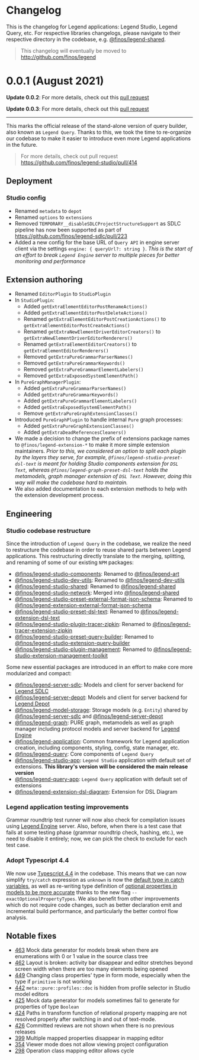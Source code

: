 # Changelog

This is the changelog for Legend applications: Legend Studio, Legend Query, etc. For respective libraries changelogs, please navigate to their respective directory in the codebase, e.g. [@finos/legend-shared](https://github.com/finos/legend-studio/tree/master/packages/legend-shared).

> This changelog will eventually be moved to http://github.com/finos/legend

# 0.0.1 (August 2021)

**Update 0.0.2**: For more details, check out this [pull request](https://github.com/finos/legend-studio/pull/433)

**Update 0.0.3**: For more details, check out this [pull request](https://github.com/finos/legend-studio/pull/438)

---

This marks the official release of the stand-alone version of query builder, also known as `Legend Query`. Thanks to this, we took the time to re-organize our codebase to make it easier to introduce even more Legend applications in the future.

> For more details, check out pull request https://github.com/finos/legend-studio/pull/414

## Deployment

### Studio config

- Renamed `metadata` to `depot`
- Renamed `options` to `extensions`
- Removed `TEMPORARY__disableSDLCProjectStructureSupport` as SDLC pipeline has now been supported as part of https://github.com/finos/legend-sdlc/pull/223
- Added a new config for the base URL of `Query API` in engine server client via the settings `engine: { queryUrl?: string }`. _This is the start of an effort to break `Legend Engine` server to multiple pieces for better monitoring and performance_

## Extension authoring

- Renamed `EditorPlugin` to `StudioPlugin`
- In `StudioPlugin`:
  - Added `getExtraElementEditorPostRenameActions()`
  - Added `getExtraElementEditorPostDeleteActions()`
  - Renamed `getExtraElementEditorPostCreationActions()` to `getExtraElementEditorPostCreateActions()`
  - Renamed `getExtraNewElementDriverEditorCreators()` to `getExtraNewElementDriverEditorRenderers()`
  - Renamed `getExtraElementEditorCreators()` to `getExtraElementEditorRenderers()`
  - Removed `getExtraPureGrammarParserNames()`
  - Removed `getExtraPureGrammarKeywords()`
  - Removed `getExtraPureGrammarElementLabelers()`
  - Removed `getExtraExposedSystemElementPath()`
- In `PureGraphManagerPlugin`:
  - Added `getExtraPureGrammarParserNames()`
  - Added `getExtraPureGrammarKeywords()`
  - Added `getExtraPureGrammarElementLabelers()`
  - Added `getExtraExposedSystemElementPath()`
  - Remove `getExtraPureGraphExtensionClasses()`
- Introduced `PureGraphPlugin` to handle internal `Pure` graph processes:
  - Added `getExtraPureGraphExtensionClasses()`
  - Added `getExtraDeadReferencesCleaners()`
- We made a decision to change the prefix of extensions package names to `@finos/legend-extension-*` to make it more simple extension maintainers. _Prior to this, we considered an option to split each plugin by the layers they serve, for example, `@finos/legend-studio-preset-dsl-text` is meant for holding Studio components extension for `DSL Text`, whereas `@finos/legend-graph-preset-dsl-text` holds the metamodels, graph manager extension of `DSL Text`. However, doing this way will make the codebase hard to maintain._
- We also added documentation to each extension methods to help with the extension development process.

## Engineering

### Studio codebase restructure

Since the introduction of `Legend Query` in the codebase, we realize the need to restructure the codebase in order to reuse shared parts between Legend applications. This restructuring directly translate to the merging, splitting, and renaming of some of our existing `NPM` packages:

- [@finos/legend-studio-components](https://www.npmjs.com/package/@finos/legend-studio-components): Renamed to [@finos/legend-art](https://www.npmjs.com/package/@finos/legend-art)
- [@finos/legend-studio-dev-utils](https://www.npmjs.com/package/@finos/legend-studio-dev-utils): Renamed to [@finos/legend-dev-utils](https://www.npmjs.com/package/@finos/legend-dev-utils)
- [@finos/legend-studio-shared](https://www.npmjs.com/package/@finos/legend-studio-shared): Renamed to [@finos/legend-shared](https://www.npmjs.com/package/@finos/legend-shared)
- [@finos/legend-studio-network](https://www.npmjs.com/package/@finos/legend-studio-network): Merged into [@finos/legend-shared](https://www.npmjs.com/package/@finos/legend-shared)
- [@finos/legend-studio-preset-external-format-json-schema](https://www.npmjs.com/package/@finos/legend-studio-preset-external-format-json-schema): Renamed to [@finos/legend-extension-external-format-json-schema](https://www.npmjs.com/package/@finos/legend-extension-external-format-json-schema)
- [@finos/legend-studio-preset-dsl-text](https://www.npmjs.com/package/@finos/legend-studio-preset-dsl-text): Renamed to [@finos/legend-extension-dsl-text](https://www.npmjs.com/package/@finos/legend-extension-dsl-text)
- [@finos/legend-studio-plugin-tracer-zipkin](https://www.npmjs.com/package/@finos/legend-studio-plugin-tracer-zipkin): Renamed to [@finos/legend-tracer-extension-zipkin](https://www.npmjs.com/package/@finos/legend-tracer-extension-zipkin)
- [@finos/legend-studio-preset-query-builder](https://www.npmjs.com/package/@finos/legend-studio-preset-query-builder): Renamed to [@finos/legend-studio-extension-query-builder](https://www.npmjs.com/package/@finos/legend-studio-extension-query-builder)
- [@finos/legend-studio-plugin-management](https://www.npmjs.com/package/@finos/legend-studio-plugin-management): Renamed to [@finos/legend-studio-extension-management-toolkit](https://www.npmjs.com/package/@finos/legend-studio-extension-management-toolkit)

Some new essential packages are introduced in an effort to make core more modularized and compact:

- [@finos/legend-server-sdlc](https://www.npmjs.com/package/@finos/legend-server-sdlc): Models and client for server backend for [Legend SDLC](https://github.com/finos/legend-sdlc)
- [@finos/legend-server-depot](https://www.npmjs.com/package/@finos/legend-server-depot): Models and client for server backend for [Legend Depot](https://github.com/finos/legend-depot)
- [@finos/legend-model-storage](https://www.npmjs.com/package/@finos/legend-model-storage): Storage models (e.g. `Entity`) shared by [@finos/legend-server-sdlc](https://www.npmjs.com/package/@finos/legend-server-sdlc) and [@finos/legend-server-depot](https://www.npmjs.com/package/@finos/legend-server-depot)
- [@finos/legend-graph](https://www.npmjs.com/package/@finos/legend-graph): PURE graph, metamodels as well as graph manager including protocol models and server backend for [Legend Engine](https://github.com/finos/legend-engine)
- [@finos/legend-application](https://www.npmjs.com/package/@finos/legend-application): Common framework for Legend application creation, including components, styling, config, state manager, etc.
- [@finos/legend-query](https://www.npmjs.com/package/@finos/legend-query): Core components of `Legend Query`
- [@finos/legend-studio-app](https://www.npmjs.com/package/@finos/studio-app): `Legend Studio` application with default set of extensions. **This library's version will be considered the main release version**
- [@finos/legend-query-app](https://www.npmjs.com/package/@finos/legend-query-app): `Legend Query` application with default set of extensions
- [@finos/legend-extension-dsl-diagram](https://www.npmjs.com/package/@finos/legend-extension-dsl-diagram): Extension for DSL Diagram

### Legend application testing improvements

Grammar roundtrip test runner will now also check for compilation issues using [Legend Engine](https://github.com/finos/legend-engine) server. Also, before, when there is a test case that fails at some testing phase (grammar roundtrip check, hashing, etc.), we need to disable it entirely; now, we can pick the check to exclude for each test case.

### Adopt Typescript 4.4

We now use [Typescript 4.4](https://www.typescriptlang.org/docs/handbook/release-notes/typescript-4-4.html) in the codebase. This means that we can now simplify `try/catch` expression as `unknown` is now the [default type in catch variables](https://www.typescriptlang.org/docs/handbook/release-notes/typescript-4-4.html#defaulting-to-the-unknown-type-in-catch-variables---useunknownincatchvariables), as well as re-writing type definition of [optional properties in models to be more accurate](https://www.typescriptlang.org/docs/handbook/release-notes/typescript-4-4.html#exact-optional-property-types---exactoptionalpropertytypes) thanks to the new flag `--exactOptionalPropertyTypes`. We also benefit from other improvements which do not require code changes, such as better declaration emit and incremental build performance, and particularly the better control flow analysis.

## Notable fixes

- [463](https://github.com/finos/legend-studio/issues/463) Mock data generator for models break when there are enumerations with 0 or 1 value in the source class tree
- [462](https://github.com/finos/legend-studio/issues/462) Layout is broken: activity bar disappear and editor stretches beyond screen width when there are too many elements being opened
- [449](https://github.com/finos/legend-studio/issues/449) Changing class properties' type in form mode, especially when the type if `primitive` is not working
- [442](https://github.com/finos/legend-studio/issues/442) `meta::pure::profiles::doc` is hidden from profile selector in Studio model editors
- [425](https://github.com/finos/legend-studio/issues/425) Mock data generator for models sometimes fail to generate for properties of type `Boolean`
- [424](https://github.com/finos/legend-studio/issues/424) Paths in transform function of relational property mapping are not resolved properly after switching in and out of text-mode.
- [426](https://github.com/finos/legend-studio/issues/426) Committed reviews are not shown when there is no previous releases
- [399](https://github.com/finos/legend-studio/issues/399) Multiple mapped properties disappear in mapping editor
- [354](https://github.com/finos/legend-studio/issues/354) Viewer mode does not allow viewing project configuration
- [298](https://github.com/finos/legend-studio/issues/298) Operation class mapping editor allows cycle
